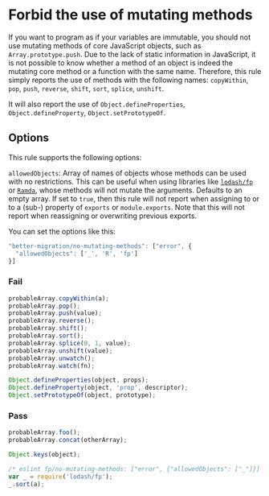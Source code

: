 # Forbid the use of mutating methods

If you want to program as if your variables are immutable, you should not use mutating methods of core JavaScript objects, such as `Array.prototype.push`. Due to the lack of static information in JavaScript, it is not possible to know whether a method of an object is indeed the mutating core method or a function with the same name. Therefore, this rule simply reports the use of methods with the following names: `copyWithin`, `pop`, `push`, `reverse`, `shift`, `sort`, `splice`, `unshift`.

It will also report the use of `Object.defineProperties`, `Object.defineProperty`, `Object.setPrototypeOf`.

## Options

This rule supports the following options:

`allowedObjects`: Array of names of objects whose methods can be used with no restrictions. This can be useful when using libraries like [`lodash/fp`](https://github.com/lodash/lodash/wiki/FP-Guide) or [`Ramda`](http://ramdajs.com), whose methods will not mutate the arguments. Defaults to an empty array.
If set to `true`, then this rule will not report when assigning to or to a (sub-) property of `exports` or `module.exports`. Note that this will not report when reassigning or overwriting previous exports.

You can set the options like this:

```js
"better-migration/no-mutating-methods": ["error", {
  "allowedObjects": ['_', 'R', 'fp']
}]
```

### Fail

```js
probableArray.copyWithin(a);
probableArray.pop();
probableArray.push(value);
probableArray.reverse();
probableArray.shift();
probableArray.sort();
probableArray.splice(0, 1, value);
probableArray.unshift(value);
probableArray.unwatch();
probableArray.watch(fn);

Object.defineProperties(object, props);
Object.defineProperty(object, 'prop', descriptor);
Object.setPrototypeOf(object, prototype);
```

### Pass

```js
probableArray.foo();
probableArray.concat(otherArray);

Object.keys(object);

/* eslint fp/no-mutating-methods: ["error", {"allowedObjects": ["_"]}] */
var _ = require('lodash/fp');
_.sort(a);
```
